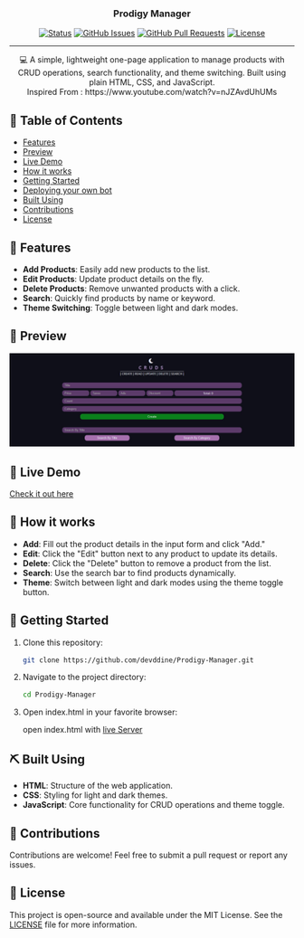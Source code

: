 <h3 align="center">Prodigy Manager</h3>

<div align="center">

[![Status](https://img.shields.io/badge/status-active-success.svg)]()
[![GitHub Issues](https://img.shields.io/github/issues/devddine/Prodigy-Manager.svg)](https://github.com/devddine/Prodigy-Manager/issues)
[![GitHub Pull Requests](https://img.shields.io/github/issues-pr/devddine/Prodigy-Manager.svg)](https://github.com/devddine/Prodigy-Manager/pulls)
[![License](https://img.shields.io/badge/license-MIT-blue.svg)](/LICENSE)

</div>

---

<p align="center"> 💻 A simple, lightweight one-page application to manage products with CRUD operations, search functionality, and theme switching. Built using plain HTML, CSS, and JavaScript.<br>Inspired From : https://www.youtube.com/watch?v=nJZAvdUhUMs
</p>

## 📝 Table of Contents

- [Features](#features)
- [Preview](#preview)
- [Live Demo](#demo)
- [How it works](#working)
- [Getting Started](#getting_started)
- [Deploying your own bot](#deployment)
- [Built Using](#built_using)
- [Contributions](#contributions)
- [License](#license)

## 🌟 Features <a name = "features"></a>

- **Add Products**: Easily add new products to the list.
- **Edit Products**: Update product details on the fly.
- **Delete Products**: Remove unwanted products with a click.
- **Search**: Quickly find products by name or keyword.
- **Theme Switching**: Toggle between light and dark modes.

## 📐 Preview <a name = "preview"></a>

![Preview](/assets/preview.jpg)

## 🎥 Live Demo <a name = "demo"></a>

[Check it out here](https://devddine.github.io/Prodigy-Manager/)

## 💭 How it works <a name = "working"></a>

- **Add**: Fill out the product details in the input form and click "Add."
- **Edit**: Click the "Edit" button next to any product to update its details.
- **Delete**: Click the "Delete" button to remove a product from the list.
- **Search**: Use the search bar to find products dynamically.
- **Theme**: Switch between light and dark modes using the theme toggle button.

## 🏁 Getting Started <a name = "getting_started"></a>

1. Clone this repository:

   ```bash
   git clone https://github.com/devddine/Prodigy-Manager.git
   ```

2. Navigate to the project directory:

   ```bash
   cd Prodigy-Manager
   ```

3. Open index.html in your favorite browser:

   open index.html with [live Server](https://marketplace.visualstudio.com/items?itemName=ritwickdey.LiveServer)

## ⛏️ Built Using <a name = "built_using"></a>

- **HTML**: Structure of the web application.
- **CSS**: Styling for light and dark themes.
- **JavaScript**: Core functionality for CRUD operations and theme toggle.

## 🤝 Contributions <a name = "contributions"></a>

Contributions are welcome! Feel free to submit a pull request or report any issues.

## 📜 License <a name = "license"></a>

This project is open-source and available under the MIT License. See the [LICENSE](/LICENSE) file for more information.

